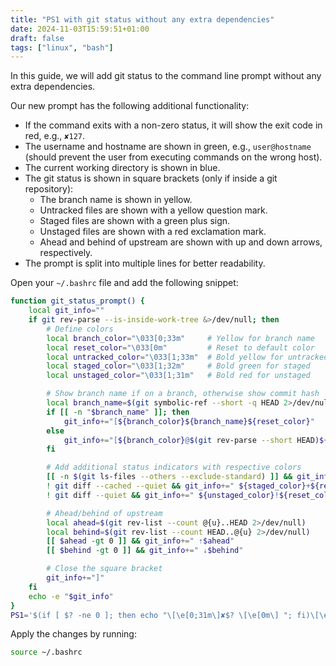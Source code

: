 ```yaml
---
title: "PS1 with git status without any extra dependencies"
date: 2024-11-03T15:59:51+01:00
draft: false
tags: ["linux", "bash"]
---
```


In this guide, we will add git status to the command line prompt without any extra dependencies.

Our new prompt has the following additional functionality:
 - If the command exits with a non-zero status, it will show the exit code in red, e.g., `✘127`.
 - The username and hostname are shown in green, e.g., `user@hostname` (should prevent the user from executing commands on the wrong host).
 - The current working directory is shown in blue.
 - The git status is shown in square brackets (only if inside a git repository):
    - The branch name is shown in yellow.
    - Untracked files are shown with a yellow question mark.
    - Staged files are shown with a green plus sign.
    - Unstaged files are shown with a red exclamation mark.
    - Ahead and behind of upstream are shown with up and down arrows, respectively.
 - The prompt is split into multiple lines for better readability.

Open your `~/.bashrc` file and add the following snippet:

```bash
function git_status_prompt() {
    local git_info=""
    if git rev-parse --is-inside-work-tree &>/dev/null; then
        # Define colors
        local branch_color="\033[0;33m"     # Yellow for branch name
        local reset_color="\033[0m"         # Reset to default color
        local untracked_color="\033[1;33m"  # Bold yellow for untracked
        local staged_color="\033[1;32m"     # Bold green for staged
        local unstaged_color="\033[1;31m"   # Bold red for unstaged

        # Show branch name if on a branch, otherwise show commit hash
        local branch_name=$(git symbolic-ref --short -q HEAD 2>/dev/null)
        if [[ -n "$branch_name" ]]; then
            git_info+="[${branch_color}${branch_name}${reset_color}"
        else
            git_info+="[${branch_color}@$(git rev-parse --short HEAD)${reset_color}"
        fi

        # Add additional status indicators with respective colors
        [[ -n $(git ls-files --others --exclude-standard) ]] && git_info+=" ${untracked_color}?${reset_color}"
        ! git diff --cached --quiet && git_info+=" ${staged_color}+${reset_color}"
        ! git diff --quiet && git_info+=" ${unstaged_color}!${reset_color}"

        # Ahead/behind of upstream
        local ahead=$(git rev-list --count @{u}..HEAD 2>/dev/null)
        local behind=$(git rev-list --count HEAD..@{u} 2>/dev/null)
        [[ $ahead -gt 0 ]] && git_info+=" ⇡$ahead"
        [[ $behind -gt 0 ]] && git_info+=" ⇣$behind"

        # Close the square bracket
        git_info+="]"
    fi
    echo -e "$git_info"
}
PS1='$(if [ $? -ne 0 ]; then echo "\[\e[0;31m\]✘$? \[\e[0m\] "; fi)\[\e[01;32m\]\u@\h\[\e[0m\] \[\e[01;34m\]\w\[\e[0m\] $(git_status_prompt)\n\$ '
```

Apply the changes by running:
```bash
source ~/.bashrc
```
